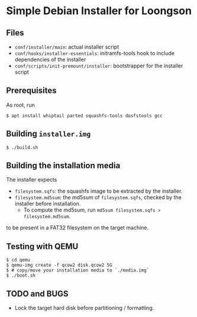 # Simple Debian Installer for Loongson

## Files

* `conf/installer/main`: actual installer script
* `conf/hooks/installer-essentials`: initramfs-tools hook to include dependencies of the installer
* `conf/scripts/init-premount/installer`: bootstrapper for the installer script

## Prerequisites

As root, run

```
$ apt install whiptail parted squashfs-tools dosfstools gcc
```

## Building `installer.img`

```
$ ./build.sh
```

## Building the installation media

The installer expects

* `filesystem.sqfs`: the squashfs image to be extracted by the installer. 
* `filesystem.md5sum`: the md5sum of `filesystem.sqfs`, checked by the installer before installation.
  * To compute the md5sum, run `md5sum filesystem.sqfs > filesystem.md5sum`.

to be present in a FAT32 filesystem on the target machine.

## Testing with QEMU

```
$ cd qemu
$ qemu-img create -f qcow2 disk.qcow2 5G
$ # copy/move your installation media to `./media.img`
$ ./boot.sh
```

## TODO and BUGS

* Lock the target hard disk before partitioning / formatting.
